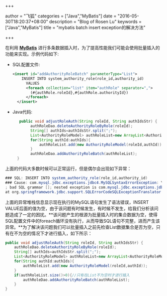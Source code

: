 +++

author = "飞狐"
categories = ["Java","MyBatis"]
date = "2016-05-30T18:20:37+08:00"
description = "Blog of Rosen Lu"
keywords = ["Java","MyBatis"]
title = "mybatis batch insert exception的解决方法"

+++

在利用 **[MyBatis](http://www.mybatis.org/mybatis-3/)** 进行多条数据插入时，为了提高性能我们可能会使用批量插入的功能来实现。示例代码如下:

* SQL配置文件:

	```xml
	<insert id="addAuthorityRoleBatch" parameterType="List">
	    INSERT INTO system_authority_role(role_id,authority_id)
	      VALUES
	      <foreach collection="list" item="authRole" separator=",">
	        (#{authRole.roleId},#{authRole.authorityId})
	      </foreach>
	  </insert>
	```

[//]:(设置前面的内容为summary)
<!--more-->

* Java代码:

	```java
	   public void adjustRoleAuth(String roleId, String authIdsStr) {
			authRoleDao.deleteAuthorityRoleByRole(roleId);
			String[] authIds=authIdsStr.split(";");
			List<AuthorityRoleModel> authRoleList=new ArrayList<AuthorityRoleModel>();
			for(String authId:authIds){
				authRoleList.add(new AuthorityRoleModel(roleId,authId));
			}
			authRoleDao.addAuthorityRoleBatch(authRoleList);
	  }
	```

上面的代码大多数时候可以正常运行，但是偶尔会出现如下异常：

```java
### SQL: INSERT INTO system_authority_role(role_id,authority_id)       VALUES
### Cause: com.mysql.jdbc.exceptions.jdbc4.MySQLSyntaxErrorException: You have an error in your SQL syntax; check the manual that corresponds to your MySQL server version for the right syntax to use near '' at line 2
; bad SQL grammar []; nested exception is com.mysql.jdbc.exceptions.jdbc4.MySQLSyntaxErrorException: You have an error in your SQL syntax; check the manual that corresponds to your MySQL server version for the right syntax to use near '' at line 2
at org.springframework.jdbc.support.SQLErrorCodeSQLExceptionTranslator.doTranslate(SQLErrorCodeSQLExceptionTranslator.java:233
```

上面的异常堆栈信息显示现在执行的MySQL语句发生了语法错误，INSERT VALUE后面的值为空，由于该问题有时候发生，有时候不发生，给我们分析该问题造成了一定的困扰。**该问题产生的根源为批量插入时的集合数据为空，使得SQL配置文件中的foreach循环没有执行，从而导致SQL语句不完整，进而产生该异常。**为了解决该问题我们可以批量插入之前先检查List数据集合是否为空，只有在不为空的情况下才进行插入，如下所示：

```java
public void adjustRoleAuth(String roleId, String authIdsStr) {
	authRoleDao.deleteAuthorityRoleByRole(roleId);
	String[] authIds=authIdsStr.split(";");
	List<AuthorityRoleModel> authRoleList=new ArrayList<AuthorityRoleModel>();
	for(String authId:authIds){
		authRoleList.add(new AuthorityRoleModel(roleId,authId));
	}
	if(authRoleList.size()>0){//只有在List不为空时才进行插入
		authRoleDao.addAuthorityRoleBatch(authRoleList);		
	}
}
```